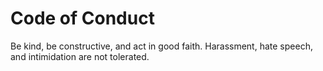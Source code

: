 # Code of Conduct
Be kind, be constructive, and act in good faith. Harassment, hate speech, and intimidation are not tolerated.
